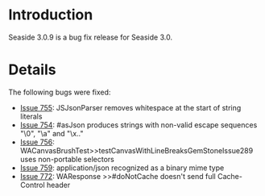 # Introduction #
Seaside 3.0.9 is a bug fix release for Seaside 3.0.

# Details #

The following bugs were fixed:
  * [Issue 755](https://code.google.com/p/seaside/issues/detail?id=755):	JSJsonParser removes whitespace at the start of string literals
  * [Issue 754](https://code.google.com/p/seaside/issues/detail?id=754):	#asJson produces strings with non-valid escape sequences "\0", "\a" and "\x.."
  * [Issue 756](https://code.google.com/p/seaside/issues/detail?id=756): 	WACanvasBrushTest>>testCanvasWithLineBreaksGemStoneIssue289 uses non-portable selectors
  * [Issue 759](https://code.google.com/p/seaside/issues/detail?id=759): 	application/json recognized as a binary mime type
  * [Issue 772](https://code.google.com/p/seaside/issues/detail?id=772): 	WAResponse >>#doNotCache doesn't send full Cache-Control header
